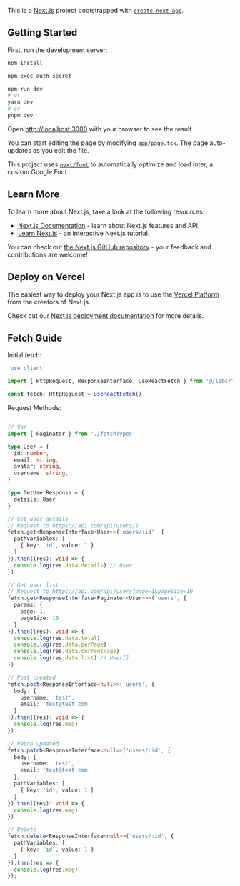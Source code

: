 This is a [Next.js](https://nextjs.org/) project bootstrapped with [`create-next-app`](https://github.com/vercel/next.js/tree/canary/packages/create-next-app).

## Getting Started

First, run the development server:

```bash
npm install

npm exec auth secret

npm run dev
# or
yarn dev
# or
pnpm dev
```

Open [http://localhost:3000](http://localhost:3000) with your browser to see the result.

You can start editing the page by modifying `app/page.tsx`. The page auto-updates as you edit the file.

This project uses [`next/font`](https://nextjs.org/docs/basic-features/font-optimization) to automatically optimize and load Inter, a custom Google Font.

## Learn More

To learn more about Next.js, take a look at the following resources:

- [Next.js Documentation](https://nextjs.org/docs) - learn about Next.js features and API.
- [Learn Next.js](https://nextjs.org/learn) - an interactive Next.js tutorial.

You can check out [the Next.js GitHub repository](https://github.com/vercel/next.js/) - your feedback and contributions are welcome!

## Deploy on Vercel

The easiest way to deploy your Next.js app is to use the [Vercel Platform](https://vercel.com/new?utm_medium=default-template&filter=next.js&utm_source=create-next-app&utm_campaign=create-next-app-readme) from the creators of Next.js.

Check out our [Next.js deployment documentation](https://nextjs.org/docs/deployment) for more details.

## Fetch Guide

Initial fetch:
```ts
'use client'

import { HttpRequest, ResponseInterface, useReactFetch } from '@/libs/fetch'

const fetch: HttpRequest = useReactFetch()
```
Request Methods:

```ts

// Var
import { Paginator } from './fetchTypes'

type User = {
  id: number,
  email: string,
  avatar: string,
  username: string,
}

type GetUserResponse = {
  details: User
}

// Get user details
// Request to https://api.com/api/users/1
fetch.get<ResponseInterface<User>>('users/:id', {
  pathVariables: [
    { key: 'id', value: 1 }
  ]
}).then((res): void => {
  console.log(res.data.details) // User
})

// Get user list
// Request to https://api.com/api/users?page=1&pageSize=10
fetch.get<ResponseInterface<Paginator<User>>>('users', {
  params: {
    page: 1,
    pageSize: 10
  }
}).then((res): void => {
  console.log(res.data.total)
  console.log(res.data.perPage)
  console.log(res.data.currentPage)
  console.log(res.data.list) // User[]
})

// Post created
fetch.post<ResponseInterface<null>>('users', {
  body: {
    username: 'test',
    email: 'test@test.com'
  }
}).then((res): void => {
  console.log(res.msg)
})

// Patch updated
fetch.patch<ResponseInterface<null>>('users/:id', {
  body: {
    username: 'test',
    email: 'test@test.com'
  },
  pathVariables: [
    { key: 'id', value: 1 }
  ]
}).then((res): void => {
  console.log(res.msg)
})

// Delete
fetch.delete<ResponseInterface<null>>('users/:id', {
  pathVariables: [
    { key: 'id', value: 1 }
  ]
}).then(res => {
  console.log(res.msg)
});

```
